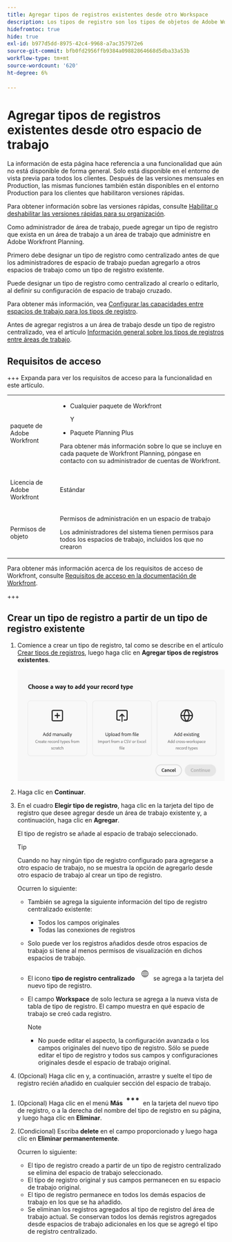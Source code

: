```yaml
---
title: Agregar tipos de registros existentes desde otro Workspace
description: Los tipos de registro son los tipos de objetos de Adobe Workfront Planning. En Workfront Planning, puede agregar un tipo de registro existente creado en otro espacio de trabajo.
hidefromtoc: true
hide: true
exl-id: b977d5dd-8975-42c4-9968-a7ac357972e6
source-git-commit: bfb0fd2956ffb9384a09882864668d5dba33a53b
workflow-type: tm+mt
source-wordcount: '620'
ht-degree: 6%

---
```


<!-- add these to the metadata, when making this public: 

feature: Workfront Planning
role: User, Admin
author: Alina
recommendations: noDisplay, noCatalog
-->

# Agregar tipos de registros existentes desde otro espacio de trabajo

<span class="preview">La información de esta página hace referencia a una funcionalidad que aún no está disponible de forma general. Solo está disponible en el entorno de vista previa para todos los clientes. Después de las versiones mensuales en Production, las mismas funciones también están disponibles en el entorno Production para los clientes que habilitaron versiones rápidas. </span>

<span class="preview">Para obtener información sobre las versiones rápidas, consulte [Habilitar o deshabilitar las versiones rápidas para su organización](/help/quicksilver/administration-and-setup/set-up-workfront/configure-system-defaults/enable-fast-release-process.md). </span>

Como administrador de área de trabajo, puede agregar un tipo de registro que exista en un área de trabajo a un área de trabajo que administre en Adobe Workfront Planning.

Primero debe designar un tipo de registro como centralizado antes de que los administradores de espacio de trabajo puedan agregarlo a otros espacios de trabajo como un tipo de registro existente.

Puede designar un tipo de registro como centralizado al crearlo o editarlo, al definir su configuración de espacio de trabajo cruzado.

Para obtener más información, vea [Configurar las capacidades entre espacios de trabajo para los tipos de registro](/help/quicksilver/planning/architecture/configure-record-type-cross-workspace-capabilities.md).

Antes de agregar registros a un área de trabajo desde un tipo de registro centralizado, vea el artículo [Información general sobre los tipos de registros entre áreas de trabajo](/help/quicksilver/planning/architecture/cross-workspace-record-types-overview.md).

## Requisitos de acceso

+++ Expanda para ver los requisitos de acceso para la funcionalidad en este artículo.

<table style="table-layout:auto"> 
<col> 
</col> 
<col> 
</col> 
<tbody> 
    <tr> 
<tr>

</tr>   
<tr> 
   <td role="rowheader"><p>paquete de Adobe Workfront</p></td> 
   <td> 
<ul><li><p>Cualquier paquete de Workfront</p></li>
Y
<li><p>Paquete Planning Plus</p></li></ul>
<!--Or:
<ul><li><p>Any Workflow package</p> </li>
And
<li><p>Planning Prime or Ultimate package</p></li></ul>-->
<p>Para obtener más información sobre lo que se incluye en cada paquete de Workfront Planning, póngase en contacto con su administrador de cuentas de Workfront. </p> 
   </td>

<tr> 
   <td role="rowheader"><p>Licencia de Adobe Workfront</p></td> 
   <td><p>Estándar</p>
   </td> 
  </tr> 
  <tr> 
   <td role="rowheader"><p>Permisos de objeto</p></td> 
   <td>   <p>Permisos de administración en un espacio de trabajo</a> </p>  
   <p>Los administradores del sistema tienen permisos para todos los espacios de trabajo, incluidos los que no crearon</p>  </td> 
  </tr>  
</tbody> 
</table>

Para obtener más información acerca de los requisitos de acceso de Workfront, consulte [Requisitos de acceso en la documentación de Workfront](/help/quicksilver/administration-and-setup/add-users/access-levels-and-object-permissions/access-level-requirements-in-documentation.md).

+++   

## Crear un tipo de registro a partir de un tipo de registro existente

1. Comience a crear un tipo de registro, tal como se describe en el artículo [Crear tipos de registros](/help/quicksilver/planning/architecture/create-record-types.md), luego haga clic en **Agregar tipos de registros existentes**. <!--check this - the option might have been renamed in the UI-->

   ![Modal para agregar el tipo de registro con la opción de agregar desde otro espacio de trabajo](assets/add-record-type-from-existing-workspace-option-when-creating-records.png)

1. Haga clic en **Continuar**.
1. En el cuadro **Elegir tipo de registro**, haga clic en la tarjeta del tipo de registro que desee agregar desde un área de trabajo existente y, a continuación, haga clic en **Agregar**.

   El tipo de registro se añade al espacio de trabajo seleccionado.

   >[!TIP]
   >
   >Cuando no hay ningún tipo de registro configurado para agregarse a otro espacio de trabajo, no se muestra la opción de agregarlo desde otro espacio de trabajo al crear un tipo de registro.

   Ocurren lo siguiente:

   * También se agrega la siguiente información del tipo de registro centralizado existente:

      * Todos los campos originales
      * Todas las conexiones de registros
   * Solo puede ver los registros añadidos desde otros espacios de trabajo si tiene al menos permisos de visualización en dichos espacios de trabajo.
   * El icono **tipo de registro centralizado** ![icono de tipo de registro centralizado](assets/global-icon.png) se agrega a la tarjeta del nuevo tipo de registro.
   * El campo **Workspace** de solo lectura se agrega a la nueva vista de tabla de tipo de registro. El campo muestra en qué espacio de trabajo se creó cada registro.

     >[!NOTE]
     >
     >* No puede editar el aspecto, la configuración avanzada o los campos originales del nuevo tipo de registro. Sólo se puede editar el tipo de registro y todos sus campos y configuraciones originales desde el espacio de trabajo original.

1. (Opcional) Haga clic en y, a continuación, arrastre y suelte el tipo de registro recién añadido en cualquier sección del espacio de trabajo.

<!--This will be released later with another epic: 1. (Optional) Click the **More** menu ![More menu](assets/more-menu.png) in the new record type's card, or to the right of the record type's name on its page, then click **Share** to share it with other users in the same workspace, or adjust their permissions to the record type.-->

1. (Opcional) Haga clic en el menú **Más** ![Más menú](assets/more-menu.png) en la tarjeta del nuevo tipo de registro, o a la derecha del nombre del tipo de registro en su página, y luego haga clic en **Eliminar**.
1. (Condicional) Escriba **delete** en el campo proporcionado y luego haga clic en **Eliminar permanentemente**.

   Ocurren lo siguiente:

   * El tipo de registro creado a partir de un tipo de registro centralizado se elimina del espacio de trabajo seleccionado.
   * El tipo de registro original y sus campos permanecen en su espacio de trabajo original.
   * El tipo de registro permanece en todos los demás espacios de trabajo en los que se ha añadido.
   * Se eliminan los registros agregados al tipo de registro del área de trabajo actual. Se conservan todos los demás registros agregados desde espacios de trabajo adicionales en los que se agregó el tipo de registro centralizado.





